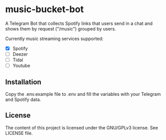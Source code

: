 # music-bucket-bot

A Telegram Bot that collects Spotify links that users send in a chat and shows them by request ("/music") grouped by users.

Currently music streaming services supported:
- [x] Spotify
- [ ] Deezer
- [ ] Tidal
- [ ] Youtube

## Installation
Copy the .env.example file to .env and fill the variables with your Telegram and Spotify data.

## License
The content of this project is licensed under the GNU/GPLv3 license. See LICENSE file.